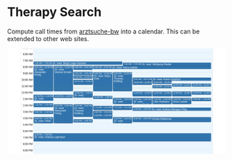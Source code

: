 # Therapy Search

Compute call times from [arztsuche-bw](https://www.arztsuche-bw.de) into a calendar.
This can be extended to other web sites.

![](./example.png)

